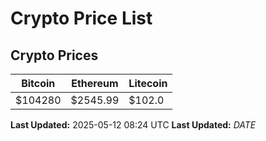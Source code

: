 # Crypto Price List

## Crypto Prices
| Bitcoin | Ethereum | Litecoin |
| ------- | -------- | -------- |
| $104280 | $2545.99 | $102.0 |
**Last Updated:** 2025-05-12 08:24 UTC
**Last Updated:** $DATE$
